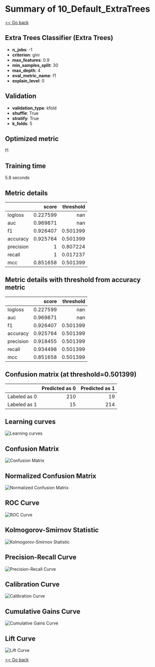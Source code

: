 # Summary of 10_Default_ExtraTrees

[<< Go back](../README.md)


## Extra Trees Classifier (Extra Trees)
- **n_jobs**: -1
- **criterion**: gini
- **max_features**: 0.9
- **min_samples_split**: 30
- **max_depth**: 4
- **eval_metric_name**: f1
- **explain_level**: 0

## Validation
 - **validation_type**: kfold
 - **shuffle**: True
 - **stratify**: True
 - **k_folds**: 5

## Optimized metric
f1

## Training time

5.8 seconds

## Metric details
|           |    score |   threshold |
|:----------|---------:|------------:|
| logloss   | 0.227599 |  nan        |
| auc       | 0.969871 |  nan        |
| f1        | 0.926407 |    0.501399 |
| accuracy  | 0.925764 |    0.501399 |
| precision | 1        |    0.807224 |
| recall    | 1        |    0.017237 |
| mcc       | 0.851658 |    0.501399 |


## Metric details with threshold from accuracy metric
|           |    score |   threshold |
|:----------|---------:|------------:|
| logloss   | 0.227599 |  nan        |
| auc       | 0.969871 |  nan        |
| f1        | 0.926407 |    0.501399 |
| accuracy  | 0.925764 |    0.501399 |
| precision | 0.918455 |    0.501399 |
| recall    | 0.934498 |    0.501399 |
| mcc       | 0.851658 |    0.501399 |


## Confusion matrix (at threshold=0.501399)
|              |   Predicted as 0 |   Predicted as 1 |
|:-------------|-----------------:|-----------------:|
| Labeled as 0 |              210 |               19 |
| Labeled as 1 |               15 |              214 |

## Learning curves
![Learning curves](learning_curves.png)
## Confusion Matrix

![Confusion Matrix](confusion_matrix.png)


## Normalized Confusion Matrix

![Normalized Confusion Matrix](confusion_matrix_normalized.png)


## ROC Curve

![ROC Curve](roc_curve.png)


## Kolmogorov-Smirnov Statistic

![Kolmogorov-Smirnov Statistic](ks_statistic.png)


## Precision-Recall Curve

![Precision-Recall Curve](precision_recall_curve.png)


## Calibration Curve

![Calibration Curve](calibration_curve_curve.png)


## Cumulative Gains Curve

![Cumulative Gains Curve](cumulative_gains_curve.png)


## Lift Curve

![Lift Curve](lift_curve.png)



[<< Go back](../README.md)
